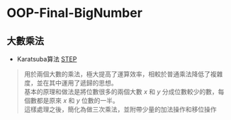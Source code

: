 # OOP-Final-BigNumber
## 大數乘法
- Karatsuba算法
<u>STEP</u>
>用於兩個大數的乘法，極大提高了運算效率，相較於普通乘法降低了複雜度，並在其中運用了遞歸的思想。<br>
基本的原理和做法是將位數很多的兩個大數 <I>x</I> 和 <I>y</I> 分成位數較少的數，每個數都是原來 <I>x</I> 和 <I>y</I> 位數的一半。<br>
這樣處理之後，簡化為做三次乘法，並附帶少量的加法操作和移位操作

